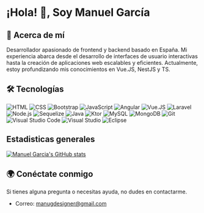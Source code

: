 # ¡Hola! 👋, Soy Manuel García

## 🚀 Acerca de mí
Desarrollador apasionado de frontend y backend basado en España. Mi experiencia abarca desde el desarrollo de interfaces de usuario interactivas hasta la creación de aplicaciones web escalables y eficientes. Actualmente, estoy profundizando mis conocimientos en Vue.JS, NestJS y TS.

## 🛠️ Tecnologías

![HTML](https://img.shields.io/badge/-HTML-E34F26?style=for-the-badge&logo=html5&logoColor=white)
![CSS](https://img.shields.io/badge/-CSS-1572B6?style=for-the-badge&logo=css3&logoColor=white)
![Bootstrap](https://img.shields.io/badge/-Bootstrap-7952BC?style=for-the-badge&logo=bootstrap&logoColor=white)
![JavaScript](https://img.shields.io/badge/-JavaScript-F0DB4F?style=for-the-badge&logo=javascript&logoColor=black)
![Angular](https://img.shields.io/badge/Angular-DD0031?style=for-the-badge&logo=angular&logoColor=white)
![Vue.JS](https://img.shields.io/badge/-Vue.js-4FC09E?style=for-the-badge&logo=vue.js&logoColor=white)
![Laravel](https://img.shields.io/badge/-Laravel-FF552E?style=for-the-badge&logo=laravel&logoColor=white)
![Node.js](https://img.shields.io/badge/-Node.js-339933?style=for-the-badge&logo=node.js&logoColor=white)
![Sequelize](https://img.shields.io/badge/-Sequelize-4A90E2?style=for-the-badge&logo=sequelize&logoColor=white)
![Java](https://img.shields.io/badge/-Java-007ACC?style=for-the-badge&logo=java&logoColor=white)
![Ktor](https://img.shields.io/badge/-Ktor-000000?style=for-the-badge&logo=ktor&logoColor=white)
![MySQL](https://img.shields.io/badge/-MySQL-4479A1?style=for-the-badge&logo=mysql&logoColor=white)
![MongoDB](https://img.shields.io/badge/-MongoDB-47A248?style=for-the-badge&logo=mongodb&logoColor=white)
![Git](https://img.shields.io/badge/-Git-F05032?style=for-the-badge&logo=git&logoColor=white)
![Visual Studio Code](https://img.shields.io/badge/-VSCode-007ACC?style=for-the-badge&logo=visual-studio-code&logoColor=white)
![Visual Studio](https://img.shields.io/badge/-Visual%20Studio-5C4EF5?style=for-the-badge&logo=visual-studio&logoColor=white)
![Eclipse](https://img.shields.io/badge/-Eclipse-2C2255?style=for-the-badge&logo=eclipse&logoColor=white)

## Estadisticas generales

[![Manuel Garcia's GitHub stats](https://github-readme-stats.vercel.app/api?username=mgarciad34)](https://github.com/anuraghazra/github-readme-stats)

## 🌍 Conéctate conmigo
Si tienes alguna pregunta o necesitas ayuda, no dudes en contactarme.

- Correo: manugdesigner@gmail.com


